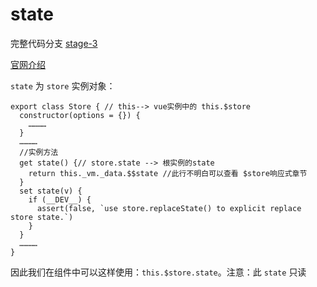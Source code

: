 # state
完整代码分支 [stage-3](https://github.com/shengrongchun/parse-vue-vuex)

[官网介绍](https://vuex.vuejs.org/zh/api/#state-2)

`state` 为 `store` 实例对象：
```js{8}
export class Store { // this--> vue实例中的 this.$store
  constructor(options = {}) {
    …………
  }
  …………
  //实例方法
  get state() {// store.state --> 根实例的state
    return this._vm._data.$$state //此行不明白可以查看 $store响应式章节
  }
  set state(v) {
    if (__DEV__) {
      assert(false, `use store.replaceState() to explicit replace store state.`)
    }
  }
  …………
}
```
因此我们在组件中可以这样使用：`this.$store.state`。注意：此 `state` 只读